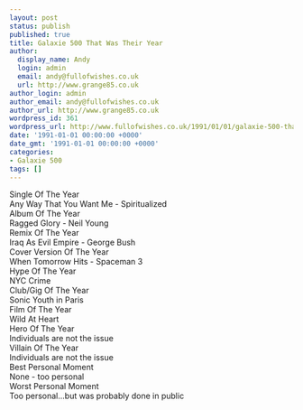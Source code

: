 ```yaml
---
layout: post
status: publish
published: true
title: Galaxie 500 That Was Their Year
author:
  display_name: Andy
  login: admin
  email: andy@fullofwishes.co.uk
  url: http://www.grange85.co.uk
author_login: admin
author_email: andy@fullofwishes.co.uk
author_url: http://www.grange85.co.uk
wordpress_id: 361
wordpress_url: http://www.fullofwishes.co.uk/1991/01/01/galaxie-500-that-was-their-year/
date: '1991-01-01 00:00:00 +0000'
date_gmt: '1991-01-01 00:00:00 +0000'
categories:
- Galaxie 500
tags: []
---
```

<p>Single Of The Year <br />Any Way That You Want Me - Spiritualized <br />Album Of The Year <br />Ragged Glory - Neil Young <br />Remix Of The Year <br />Iraq As Evil Empire - George Bush <br />Cover Version Of The Year <br />When Tomorrow Hits - Spaceman 3 <br />Hype Of The Year <br />NYC Crime <br />Club/Gig Of The Year <br />Sonic Youth in Paris <br />Film Of The Year <br />Wild At Heart <br />Hero Of The Year <br />Individuals are not the issue <br />Villain Of The Year <br />Individuals are not the issue <br />Best Personal Moment <br />None - too personal <br />Worst Personal Moment <br />Too personal...but was probably done in public</p>

